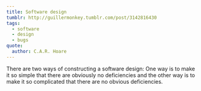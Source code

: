 ```yaml
---
title: Software design
tumblr: http://guillermonkey.tumblr.com/post/3142816430
tags:
  - software
  - design
  - bugs
quote:
  author: C.A.R. Hoare
---
```


There are two ways of constructing a software design: One way is to make it so simple that there are obviously no deficiencies and the other way is to make it so complicated that there are no obvious deficiencies.
